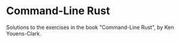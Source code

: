 # Command-Line Rust

Solutions to the exercises in the book "Command-Line Rust", by Ken Youens-Clark.
